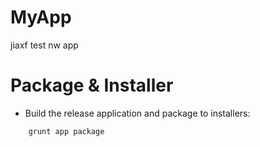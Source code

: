 MyApp
============

jiaxf test nw app

Package & Installer
====

- Build the release application and package to installers:

```
	grunt app package
```